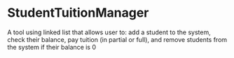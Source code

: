 # StudentTuitionManager
A tool using linked list that allows user to: add a student to the system, check their balance, pay tuition (in partial or full), and remove students from the system if their balance is 0
